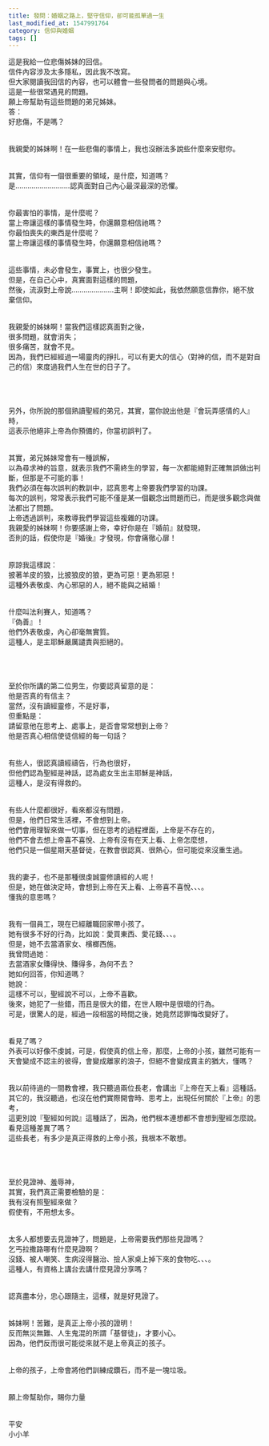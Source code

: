 ```yaml
---
title: 發問：婚姻之路上，堅守信仰，卻可能孤單過一生
last_modified_at: 1547991764
category: 信仰與婚姻
tags: []
---
```


<p>這是我給一位悲傷姊妹的回信。<br/>信件內容涉及太多隱私，因此我不改寫。<br/>但大家閱讀我回信的內容，也可以體會一些發問者的問題與心境。<br/>這是一些很常遇見的問題。<br/>願上帝幫助有這些問題的弟兄姊妹。<br/><!--more-->答：<br/>好悲傷，不是嗎？<br/> <br/><br/>我親愛的姊妹啊！在一些悲傷的事情上，我也沒辦法多說些什麼來安慰你。<br/> <br/><br/>其實，信仰有一個很重要的領域，是什麼，知道嗎？<br/>是………………………認真面對自己內心最深最深的恐懼。<br/> <br/><br/>你最害怕的事情，是什麼呢？<br/>當上帝讓這樣的事情發生時，你還願意相信祂嗎？<br/>你最怕喪失的東西是什麼呢？<br/>當上帝讓這樣的事情發生時，你還願意相信祂嗎？<br/> <br/><br/>這些事情，未必會發生，事實上，也很少發生。<br/>但是，在自己心中，真實面對這樣的問題，<br/>然後，流淚對上帝說…………………主啊！即使如此，我依然願意信靠你，絕不放棄信仰。<br/> <br/><br/>我親愛的姊妹啊！當我們這樣認真面對之後，<br/>很多問題，就會消失；<br/>很多痛苦，就會不見。<br/>因為，我們已經經過一場靈肉的掙扎，可以有更大的信心（對神的信，而不是對自己的信）來度過我們人生在世的日子了。<br/> <br/> <br/><br/><br/>另外，你所說的那個熟讀聖經的弟兄，其實，當你說出他是『會玩弄感情的人』時，<br/>這表示他絕非上帝為你預備的，你當初誤判了。<br/> <br/><br/>其實，弟兄姊妹常會有一種誤解，<br/>以為尋求神的旨意，就表示我們不需終生的學習，每一次都能絕對正確無誤做出判斷，但那是不可能的事！<br/>我們必須在每次誤判的教訓中，認真思考上帝要我們學習的功課。<br/>每次的誤判，常常表示我們可能不僅是某一個觀念出問題而已，而是很多觀念與做法都出了問題。<br/>上帝透過誤判，來教導我們學習這些複雜的功課。<br/>我親愛的姊妹啊！你要感謝上帝，幸好你是在『婚前』就發現，<br/>否則的話，假使你是『婚後』才發現，你會痛徹心扉！<br/> <br/><br/>原諒我這樣說：<br/>披著羊皮的狼，比披狼皮的狼，更為可惡！更為邪惡！<br/>這種外表敬虔、內心邪惡的人，絕不能與之結婚！<br/> <br/><br/>什麼叫法利賽人，知道嗎？<br/>『偽善』！<br/>他們外表敬虔，內心卻毫無實質。<br/>這種人，是主耶穌嚴厲譴責與拒絕的。<br/> <br/> <br/><br/><br/>至於你所講的第二位男生，你要認真留意的是：<br/>他是否真的有信主？<br/>當然，沒有讀經靈修，不是好事，<br/>但重點是：<br/>請留意他在思考上、處事上，是否會常常想到上帝？<br/>他是否真心相信使徒信經的每一句話？<br/> <br/><br/>有些人，很認真讀經禱告，行為也很好，<br/>但他們認為聖經是神話，認為處女生出主耶穌是神話，<br/>這種人，是沒有得救的。<br/> <br/><br/>有些人什麼都很好，看來都沒有問題，<br/>但是，他們日常生活裡，不會想到上帝。<br/>他們會用理智來做一切事，但在思考的過程裡面，上帝是不存在的，<br/>他們不會去想上帝喜不喜悅、上帝有沒有在天上看、上帝怎麼想，<br/>他們只是一個星期天基督徒，在教會很認真、很熱心，但可能從來沒重生過。<br/> <br/> <br/>我的妻子，也不是那種很虔誠靈修讀經的人呢！<br/>但是，她在做決定時，會想到上帝在天上看、上帝喜不喜悅、、、。<br/>懂我的意思嗎？<br/> <br/><br/>我有一個員工，現在已經離職回家帶小孩了。<br/>她有很多不好的行為，比如說：愛買東西、愛花錢、、、。<br/>但是，她不去當酒家女、檳榔西施。<br/>我曾問過她：<br/>去當酒家女賺得快、賺得多，為何不去？<br/>她如何回答，你知道嗎？<br/>她說：<br/>這樣不可以，聖經說不可以，上帝不喜歡。<br/>後來，她犯了一些錯，而且是很大的錯，在世人眼中是很壞的行為。<br/>可是，很驚人的是，經過一段相當的時間之後，她竟然認罪悔改變好了。<br/> <br/><br/>看見了嗎？<br/>外表可以好像不虔誠，可是，假使真的信上帝，那麼，上帝的小孩，雖然可能有一天會變成不認主的彼得，會變成離家的浪子，但絕不會變成賣主的猶大，懂嗎？<br/> <br/> <br/>我以前待過的一間教會裡，我只聽過兩位長老，會講出『上帝在天上看』這種話。<br/>其它的，我沒聽過，也沒在他們實際開會時、思考上，出現任何關於『上帝』的思考，<br/>這更別說『聖經如何說』這種話了，因為，他們根本連想都不會想到聖經怎麼說。<br/>看見這種差異了嗎？<br/>這些長老，有多少是真正得救的上帝小孩，我根本不敢想。<br/> <br/> <br/><br/><br/>至於見證神、羞辱神，<br/>其實，我們真正需要檢驗的是：<br/>我有沒有照聖經來做？<br/>假使有，不用想太多。<br/> <br/><br/>太多人都想要去見證神了，問題是，上帝需要我們那些見證嗎？<br/>乞丐拉撒路哪有什麼見證啊？<br/>沒錢、被人嘲笑、生病沒得醫治、撿人家桌上掉下來的食物吃、、、。<br/>這種人，有資格上講台去講什麼見證分享嗎？<br/> <br/><br/>認真盡本分，忠心跟隨主，這樣，就是好見證了。<br/> <br/><br/> 姊妹啊！苦難，是真正上帝小孩的證明！<br/>反而無災無難、人生鬼混的所謂「基督徒」，才要小心。<br/>因為，他們反而很可能從來就不是上帝真正的孩子。<br/> <br/><br/>上帝的孩子，上帝會將他們訓練成鑽石，而不是一塊垃圾。<br/><br/> <br/>願上帝幫助你，賜你力量<br/> <br/> <br/>平安<br/>小小羊<br/> <br/> <br/> <br/><br/><br/><br/><br/>
</p>